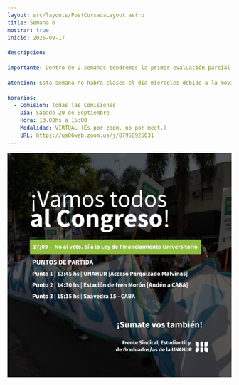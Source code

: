 ```yaml
---
layout: src/layouts/PostCursadaLayout.astro
title: Semana 6
mostrar: true
inicio: 2025-09-17

descripcion:

importante: Dentro de 2 semanas tendremos la primer evaluación parcial de la materia el día miércoles 01/10. Los patrones a evaluar son Strategy, Template Method, Composite, Decorator y Singleton. Aún no definimos si será en modalidad presencial o virtual.

atencion: Esta semana no habrá clases el día miércoles debido a la movilización que se hará al Congreso por la ley de financiamiento.

horarios:
  - Comision: Todas las Comisiones
    Dia: Sábado 20 de Septiembre
    Hora: 13.00hs a 15:00
    Modalidad: VIRTUAL (Es por zoom, no por meet.)
    URL: https://us06web.zoom.us/j/87958925031
---
```


![alt text](image.png)
